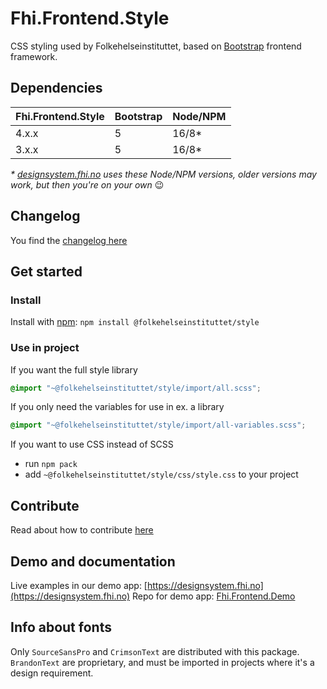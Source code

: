 # Fhi.Frontend.Style

CSS styling used by Folkehelseinstituttet, based on [Bootstrap](https://getbootstrap.com) frontend framework.

## Dependencies

| Fhi.Frontend.Style | Bootstrap | Node/NPM |
| ------------------ | --------- | -------- |
| 4.x.x              | 5         | 16/8*    |
| 3.x.x              | 5         | 16/8*    |

_* [designsystem.fhi.no](https://designsystem.fhi.no) uses these Node/NPM versions, older versions may work, but then you're on your own_ :wink:

## Changelog

You find the [changelog here](https://github.com/folkehelseinstituttet/Fhi.Frontend.Style/blob/main/CHANGELOG.md)

## Get started

### Install

Install with [npm](https://www.npmjs.com): `npm install @folkehelseinstituttet/style`

### Use in project

If you want the full style library

```scss
@import "~@folkehelseinstituttet/style/import/all.scss";
```

If you only need the variables for use in ex. a library

```scss
@import "~@folkehelseinstituttet/style/import/all-variables.scss";
```

If you want to use CSS instead of SCSS

- run `npm pack`
- add `~@folkehelseinstituttet/style/css/style.css` to your project

## Contribute

Read about how to contribute [here](https://github.com/folkehelseinstituttet/Fhi.Frontend.Demo/blob/dev/CONTRIBUTING.md)

## Demo and documentation

Live examples in our demo app: [https://designsystem.fhi.no](https://designsystem.fhi.no)
Repo for demo app: [Fhi.Frontend.Demo](https://github.com/folkehelseinstituttet/Fhi.Frontend.Demo)

## Info about fonts

Only `SourceSansPro` and `CrimsonText` are distributed with this package. `BrandonText` are proprietary, and must be imported in projects where it's a design requirement.
